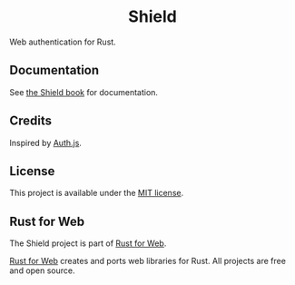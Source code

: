 <h1 align="center">Shield</h1>

Web authentication for Rust.

## Documentation

See [the Shield book](https://shield.rustforweb.org/) for documentation.

## Credits

Inspired by [Auth.js](https://authjs.dev/).

## License

This project is available under the [MIT license](LICENSE.md).

## Rust for Web

The Shield project is part of [Rust for Web](https://github.com/RustForWeb).

[Rust for Web](https://github.com/RustForWeb) creates and ports web libraries for Rust. All projects are free and open source.
